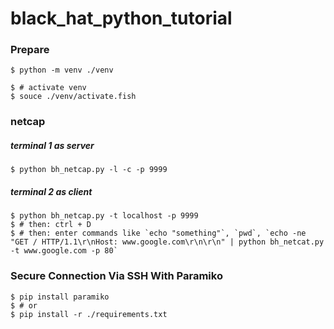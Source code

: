 # black_hat_python_tutorial

### Prepare

```shell-session
$ python -m venv ./venv

$ # activate venv
$ souce ./venv/activate.fish
```

### netcap

##### terminal 1 as server

```shell-session
$ python bh_netcap.py -l -c -p 9999
```

##### terminal 2 as client

```shell-session
$ python bh_netcap.py -t localhost -p 9999
$ # then: ctrl + D
$ # then: enter commands like `echo "something"`, `pwd`, `echo -ne "GET / HTTP/1.1\r\nHost: www.google.com\r\n\r\n" | python bh_netcat.py -t www.google.com -p 80`
```

### Secure Connection Via SSH With Paramiko

```shell-session
$ pip install paramiko
$ # or
$ pip install -r ./requirements.txt
```
